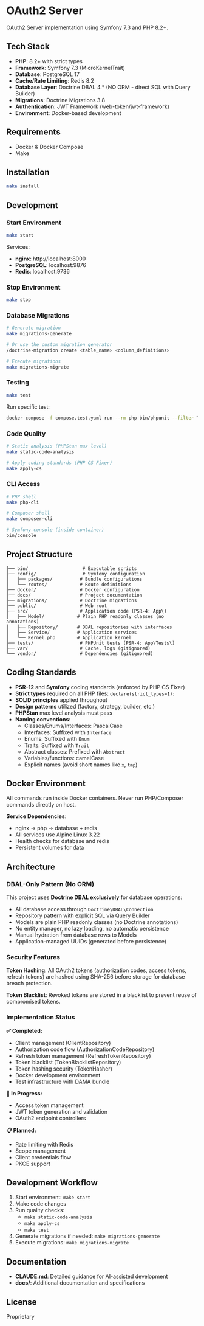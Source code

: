# OAuth2 Server

OAuth2 Server implementation using Symfony 7.3 and PHP 8.2+.

## Tech Stack

- **PHP**: 8.2+ with strict types
- **Framework**: Symfony 7.3 (MicroKernelTrait)
- **Database**: PostgreSQL 17
- **Cache/Rate Limiting**: Redis 8.2
- **Database Layer**: Doctrine DBAL 4.* (NO ORM - direct SQL with Query Builder)
- **Migrations**: Doctrine Migrations 3.8
- **Authentication**: JWT Framework (web-token/jwt-framework)
- **Environment**: Docker-based development

## Requirements

- Docker & Docker Compose
- Make

## Installation

```bash
make install
```

## Development

### Start Environment

```bash
make start
```

Services:
- **nginx**: http://localhost:8000
- **PostgreSQL**: localhost:9876
- **Redis**: localhost:9736

### Stop Environment

```bash
make stop
```

### Database Migrations

```bash
# Generate migration
make migrations-generate

# Or use the custom migration generator
/doctrine-migration create <table_name> <column_definitions>

# Execute migrations
make migrations-migrate
```

### Testing

```bash
make test
```

Run specific test:
```bash
docker compose -f compose.test.yaml run --rm php bin/phpunit --filter TestName
```

### Code Quality

```bash
# Static analysis (PHPStan max level)
make static-code-analysis

# Apply coding standards (PHP CS Fixer)
make apply-cs
```

### CLI Access

```bash
# PHP shell
make php-cli

# Composer shell
make composer-cli

# Symfony console (inside container)
bin/console
```

## Project Structure

```
├── bin/                    # Executable scripts
├── config/                 # Symfony configuration
│   ├── packages/          # Bundle configurations
│   └── routes/            # Route definitions
├── docker/                # Docker configuration
├── docs/                  # Project documentation
├── migrations/            # Doctrine migrations
├── public/                # Web root
├── src/                   # Application code (PSR-4: App\)
│   ├── Model/            # Plain PHP readonly classes (no annotations)
│   ├── Repository/       # DBAL repositories with interfaces
│   ├── Service/          # Application services
│   └── Kernel.php        # Application kernel
├── tests/                 # PHPUnit tests (PSR-4: App\Tests\)
├── var/                   # Cache, logs (gitignored)
└── vendor/                # Dependencies (gitignored)
```

## Coding Standards

- **PSR-12** and **Symfony** coding standards (enforced by PHP CS Fixer)
- **Strict types** required on all PHP files: `declare(strict_types=1);`
- **SOLID principles** applied throughout
- **Design patterns** utilized (factory, strategy, builder, etc.)
- **PHPStan** max level analysis must pass
- **Naming conventions**:
  - Classes/Enums/Interfaces: PascalCase
  - Interfaces: Suffixed with `Interface`
  - Enums: Suffixed with `Enum`
  - Traits: Suffixed with `Trait`
  - Abstract classes: Prefixed with `Abstract`
  - Variables/functions: camelCase
  - Explicit names (avoid short names like `x`, `tmp`)

## Docker Environment

All commands run inside Docker containers. Never run PHP/Composer commands directly on host.

**Service Dependencies**:
- nginx → php → database + redis
- All services use Alpine Linux 3.22
- Health checks for database and redis
- Persistent volumes for data

## Architecture

### DBAL-Only Pattern (No ORM)

This project uses **Doctrine DBAL exclusively** for database operations:

- All database access through `Doctrine\DBAL\Connection`
- Repository pattern with explicit SQL via Query Builder
- Models are plain PHP readonly classes (no Doctrine annotations)
- No entity manager, no lazy loading, no automatic persistence
- Manual hydration from database rows to Models
- Application-managed UUIDs (generated before persistence)

### Security Features

**Token Hashing**: All OAuth2 tokens (authorization codes, access tokens, refresh tokens) are hashed using SHA-256 before storage for database breach protection.

**Token Blacklist**: Revoked tokens are stored in a blacklist to prevent reuse of compromised tokens.

### Implementation Status

**✅ Completed:**
- Client management (ClientRepository)
- Authorization code flow (AuthorizationCodeRepository)
- Refresh token management (RefreshTokenRepository)
- Token blacklist (TokenBlacklistRepository)
- Token hashing security (TokenHasher)
- Docker development environment
- Test infrastructure with DAMA bundle

**🔄 In Progress:**
- Access token management
- JWT token generation and validation
- OAuth2 endpoint controllers

**📋 Planned:**
- Rate limiting with Redis
- Scope management
- Client credentials flow
- PKCE support

## Development Workflow

1. Start environment: `make start`
2. Make code changes
3. Run quality checks:
   - `make static-code-analysis`
   - `make apply-cs`
   - `make test`
4. Generate migrations if needed: `make migrations-generate`
5. Execute migrations: `make migrations-migrate`

## Documentation

- **CLAUDE.md**: Detailed guidance for AI-assisted development
- **docs/**: Additional documentation and specifications

## License

Proprietary